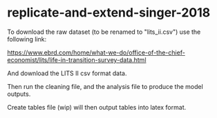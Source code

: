 # replicate-and-extend-singer-2018

To download the raw dataset (to be renamed to "lits_ii.csv") use the following link:

https://www.ebrd.com/home/what-we-do/office-of-the-chief-economist/lits/life-in-transition-survey-data.html

And download the LITS II csv format data.

Then run the cleaning file, and the analysis file to produce the model outputs.

Create tables file (wip) will then output tables into latex format. 
